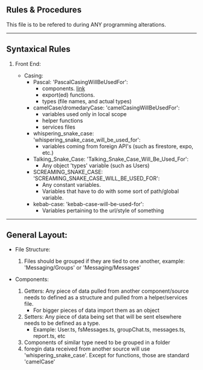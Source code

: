 ## Rules & Procedures

This file is to be refered to during ANY programming alterations.

---

## Syntaxical Rules

1. Front End:

   - Casing:
     - Pascal: 'PascalCasingWillBeUsedFor':
       - components. [link](Components)
       - export(ed) functions.
       - types (file names, and actual types)
     - camelCase/dromedaryCase: 'camelCasingWillBeUsedFor':
       - variables used only in local scope
       - helper functions
       - services files
     - whispering_snake_case: 'whispering_snake_case_will_be_used_for':
       - variables coming from foreign API's (such as firestore, expo, etc.)
     - Talking_Snake_Case: 'Talking_Snake_Case_Will_Be_Used_For':
       - Any object 'types' variable (such as Users)
     - SCREAMING_SNAKE_CASE: 'SCREAMING_SNAKE_CASE_WILL_BE_USED_FOR':
       - Any constant variables.
       - Variables that have to do with some sort of path/global variable.
     - kebab-case: 'kebab-case-will-be-used-for':
       - Variables pertaining to the url/style of something

---

## General Layout:

- File Structure:

  1. Files should be grouped if they are tied to one another, example: 'Messaging/Groups' or 'Messaging/Messages'

- Components:
  1. Getters: Any piece of data pulled from another component/source needs to defined as a structure and pulled from a helper/services file.
     - For bigger pieces of data import them as an object
  2. Setters: Any piece of data being set that will be sent elsewhere needs to be defined as a type.
     - Example: User.ts, fsMessages.ts, groupChat.ts, messages.ts, report.ts, etc
  3. Components of similar type need to be grouped in a folder
  4. foregin data received from another source will use 'whispering_snake_case'. Except for functions, those are standard 'camelCase'
